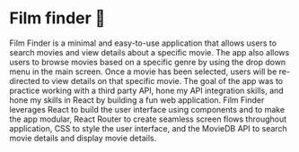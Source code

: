 # Film finder 🍿
Film Finder is a minimal and easy-to-use application that allows users to search movies and view details about a specific movie. The app also allows users to browse movies based on a specific genre by using the drop down menu in the main screen. Once a movie has been selected, users will be re-directed to view details on that specific movie. The goal of the app was to practice working with a third party API, hone my API integration skills, and hone my skills in React by building a fun web application. Film Finder leverages React to build the user interface using components and to make the app modular, React Router to create seamless screen flows throughout application, CSS to style the user interface, and the MovieDB API to search movie details and display movie details. 

